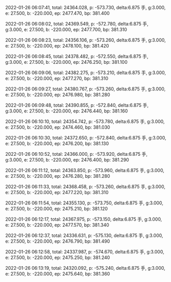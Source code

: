 2022-01-26 06:07:41, total: 24364.028, p: -573.730, delta:6.875 手, g:3.000, e: 27.500, b: -220.000, ep: 2477.470, bp: 381.400

2022-01-26 06:08:02, total: 24369.549, p: -572.780, delta:6.875 手, g:3.000, e: 27.500, b: -220.000, ep: 2477.700, bp: 381.310

2022-01-26 06:08:23, total: 24356.106, p: -573.260, delta:6.875 手, g:3.000, e: 27.500, b: -220.000, ep: 2478.100, bp: 381.420

2022-01-26 06:08:45, total: 24378.482, p: -572.550, delta:6.875 手, g:3.000, e: 27.500, b: -220.000, ep: 2476.250, bp: 381.100

2022-01-26 06:09:06, total: 24382.275, p: -573.210, delta:6.875 手, g:3.000, e: 27.500, b: -220.000, ep: 2477.270, bp: 381.310

2022-01-26 06:09:27, total: 24380.767, p: -573.260, delta:6.875 手, g:3.000, e: 27.500, b: -220.000, ep: 2476.980, bp: 381.280

2022-01-26 06:09:48, total: 24390.855, p: -572.840, delta:6.875 手, g:3.000, e: 27.500, b: -220.000, ep: 2476.440, bp: 381.160

2022-01-26 06:10:10, total: 24354.742, p: -573.780, delta:6.875 手, g:3.000, e: 27.500, b: -220.000, ep: 2474.460, bp: 381.030

2022-01-26 06:10:30, total: 24372.650, p: -572.840, delta:6.875 手, g:3.000, e: 27.500, b: -220.000, ep: 2476.200, bp: 381.130

2022-01-26 06:10:52, total: 24366.000, p: -573.920, delta:6.875 手, g:3.000, e: 27.500, b: -220.000, ep: 2476.400, bp: 381.290

2022-01-26 06:11:12, total: 24363.850, p: -573.960, delta:6.875 手, g:3.000, e: 27.500, b: -220.000, ep: 2476.280, bp: 381.280

2022-01-26 06:11:33, total: 24368.458, p: -573.260, delta:6.875 手, g:3.000, e: 27.500, b: -220.000, ep: 2477.220, bp: 381.310

2022-01-26 06:11:54, total: 24355.130, p: -573.750, delta:6.875 手, g:3.000, e: 27.500, b: -220.000, ep: 2475.210, bp: 381.120

2022-01-26 06:12:17, total: 24367.975, p: -573.150, delta:6.875 手, g:3.000, e: 27.500, b: -220.000, ep: 2477.570, bp: 381.340

2022-01-26 06:12:37, total: 24336.631, p: -575.130, delta:6.875 手, g:3.000, e: 27.500, b: -220.000, ep: 2476.790, bp: 381.490

2022-01-26 06:12:58, total: 24337.987, p: -574.670, delta:6.875 手, g:3.000, e: 27.500, b: -220.000, ep: 2475.250, bp: 381.240

2022-01-26 06:13:19, total: 24320.092, p: -575.240, delta:6.875 手, g:3.000, e: 27.500, b: -220.000, ep: 2475.640, bp: 381.360